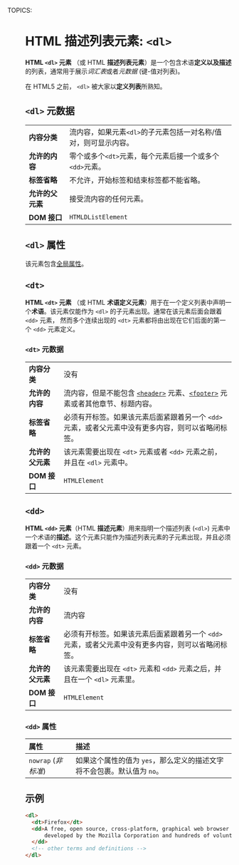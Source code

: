 TOPICS: <dl>
        <dt>
        <dd>

# HTML 描述列表元素: `<dl>`

**HTML `<dl>` 元素** （或 HTML **描述列表元素**）是一个包含术语**定义以及描述**的列表，通常用于展示*词汇表*或者*元数据* (键-值对列表)。

在 HTML5 之前， `<dl>` 被大家以**定义列表**所熟知。

## `<dl>` 元数据

|  |  |
| :-- | :-- |
| **内容分类** | 流内容，如果元素`<dl>`的子元素包括一对名称/值对，则可显示内容。|
| **允许的内容** | 零个或多个`<dt>`元素，每个元素后接一个或多个`<dd>`元素。|
| **标签省略** | 不允许，开始标签和结束标签都不能省略。|
| **允许的父元素** | 接受流内容的任何元素。 |
| **DOM 接口** | `HTMLDListElement` |

## `<dl>` 属性

该元素包含[全局属性](/zh-hans/webfrontend/HTML_Global_Attributes)。

## `<dt>`

**HTML `<dt>` 元素** （或 HTML **术语定义元素**）用于在一个定义列表中声明一个**术语**。该元素仅能作为 `<dl>` 的子元素出现。通常在该元素后面会跟着
`<dd>` 元素， 然而多个连续出现的 `<dt>` 元素都将由出现在它们后面的第一个 `<dd>` 元素定义。

### `<dt>` 元数据

|  |  |
| :-- | :-- |
| **内容分类** | 没有 |
| **允许的内容** | 流内容，但是不能包含 [`<header>`](/zh-hans/webfrontend/<header>) 元素、[`<footer>`](/zh-hans/webfrontend/<footer>) 元素或者其他章节、标题内容。|
| **标签省略** | 必须有开标签。如果该元素后面紧跟着另一个 `<dd>` 元素，或者父元素中没有更多内容，则可以省略闭标签。|
| **允许的父元素** | 该元素需要出现在 `<dt>` 元素或者 `<dd>` 元素之前，并且在 `<dl>` 元素中。|
| **DOM 接口** | `HTMLElement` |

## `<dd>`

**HTML `<dd>` 元素**（HTML **描述元素**）用来指明一个描述列表  (`<dl>`) 元素中一个术语的**描述**。这个元素只能作为描述列表元素的子元素出现，并且必须跟着一个
`<dt>` 元素。

### `<dd>` 元数据

|  |  |
| :-- | :-- |
| **内容分类** | 没有 |
| **允许的内容** | 流内容 |
| **标签省略** | 必须有开标签。如果该元素后面紧跟着另一个 `<dd>` 元素，或者父元素中没有更多内容，则可以省略闭标签。|
| **允许的父元素** | 该元素需要出现在 `<dt>` 元素和 `<dd>` 元素之后，并且在一个 `<dl>` 元素里。|
| **DOM 接口** | `HTMLElement` |

### `<dd>` 属性

| 属性 | 描述 |
| :-- | :-- |
| `nowrap` (*非标准*) | 如果这个属性的值为 `yes`，那么定义的描述文字将不会包裹。默认值为 `no`。 |

## 示例

```html
<dl>
  <dt>Firefox</dt>
  <dd>A free, open source, cross-platform, graphical web browser
      developed by the Mozilla Corporation and hundreds of volunteers.
  </dd>
  <!-- other terms and definitions -->
</dl>
```
